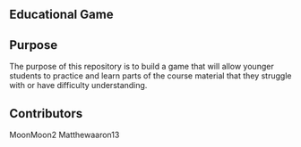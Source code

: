 ## Educational Game

## Purpose
The purpose of this repository is to build a game that will allow younger
students to practice and learn parts of the course material that they struggle
with or have difficulty understanding.

## Contributors
MoonMoon2
Matthewaaron13
